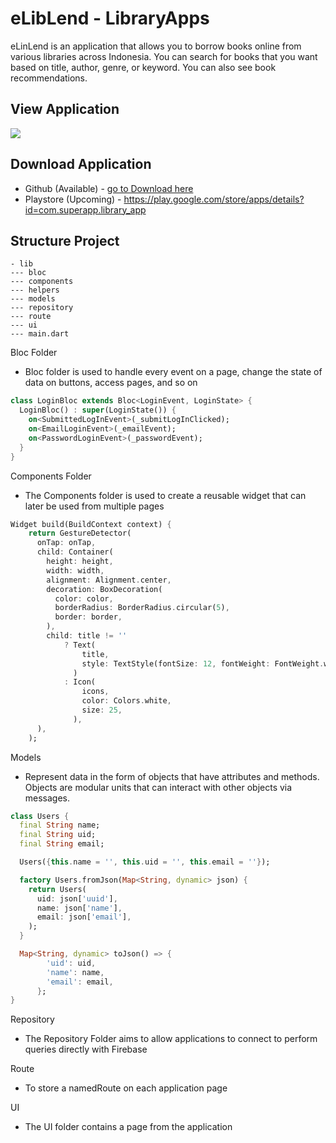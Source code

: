 # eLibLend - LibraryApps

eLinLend is an application that allows you to borrow books online from various libraries across Indonesia. You can search for books that you want based on title, author, genre, or keyword. You can also see book recommendations.

## View Application

<img src="https://i.ibb.co/dbWwT0k/Desain-tanpa-judul.png">

## Download Application

- Github (Available) - <a href="./downloads/">go to Download here</a>
- Playstore (Upcoming) - https://play.google.com/store/apps/details?id=com.superapp.library_app

## Structure Project

```
- lib
--- bloc
--- components
--- helpers
--- models
--- repository
--- route
--- ui
--- main.dart
```

Bloc Folder

- Bloc folder is used to handle every event on a page, change the state of data on buttons, access pages, and so on

```dart
class LoginBloc extends Bloc<LoginEvent, LoginState> {
  LoginBloc() : super(LoginState()) {
    on<SubmittedLogInEvent>(_submitLogInClicked);
    on<EmailLoginEvent>(_emailEvent);
    on<PasswordLoginEvent>(_passwordEvent);
  }
}
```

Components Folder

- The Components folder is used to create a reusable widget that can later be used from multiple pages

```dart
Widget build(BuildContext context) {
    return GestureDetector(
      onTap: onTap,
      child: Container(
        height: height,
        width: width,
        alignment: Alignment.center,
        decoration: BoxDecoration(
          color: color,
          borderRadius: BorderRadius.circular(5),
          border: border,
        ),
        child: title != ''
            ? Text(
                title,
                style: TextStyle(fontSize: 12, fontWeight: FontWeight.w600, color: fontTextColor),
              )
            : Icon(
                icons,
                color: Colors.white,
                size: 25,
              ),
      ),
    );
```

Models

- Represent data in the form of objects that have attributes and methods. Objects are modular units that can interact with other objects via messages.

```dart
class Users {
  final String name;
  final String uid;
  final String email;

  Users({this.name = '', this.uid = '', this.email = ''});

  factory Users.fromJson(Map<String, dynamic> json) {
    return Users(
      uid: json['uuid'],
      name: json['name'],
      email: json['email'],
    );
  }

  Map<String, dynamic> toJson() => {
        'uid': uid,
        'name': name,
        'email': email,
      };
}
```

Repository

- The Repository Folder aims to allow applications to connect to perform queries directly with Firebase

Route

- To store a namedRoute on each application page

UI

- The UI folder contains a page from the application

